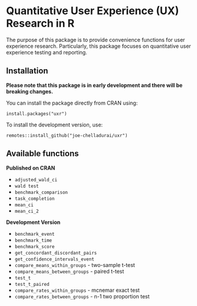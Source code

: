 


# Quantitative User Experience (UX) Research in R

The purpose of this package is to provide convenience functions for user experience research.
Particularly, this package focuses on quantitative user experience testing and reporting.

## Installation

**Please note that this package is in early development and there will be breaking changes.**

You can install the package directly from CRAN using:
```
install.packages("uxr")
```
To install the development version, use:
```
remotes::install_github("joe-chelladurai/uxr")
```

## Available functions

**Published on CRAN**

 - `adjusted_wald_ci`
 - `wald test`
 - `benchmark_comparison`
 - `task_completion`
 - `mean_ci`
 - `mean_ci_2`


**Development Version**

 - `benchmark_event`
 - `benchmark_time`
 - `benchmark_score`
 - `get_concordant_discordant_pairs`
 - `get_confidence_intervals_event`
 - `compare_means_within_groups` - two-sample t-test
 - `compare_means_between_groups` - paired t-test
 - `test_t`
 - `test_t_paired`
 - `compare_rates_within_groups` - mcnemar exact test
 - `compare_rates_between_groups` - n-1 two proportion test
 
 
